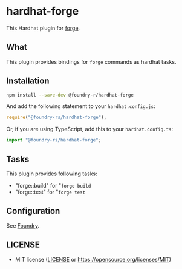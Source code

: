 # hardhat-forge

This Hardhat plugin for [forge](https://github.com/foundry-rs/foundry/).

## What

This plugin provides bindings for `forge` commands as hardhat tasks.

## Installation

```bash
npm install --save-dev @foundry-r/hardhat-forge
```

And add the following statement to your `hardhat.config.js`:

```js
require("@foundry-rs/hardhat-forge");
```

Or, if you are using TypeScript, add this to your `hardhat.config.ts`:

```js
import "@foundry-rs/hardhat-forge";
```

## Tasks

This plugin provides following tasks:

- "forge::build" for "`forge build`
- "forge::test" for "`forge test`

## Configuration

See [Foundry](https://github.com/foundry-rs/foundry).

## LICENSE

- MIT license ([LICENSE](LICENSE) or https://opensource.org/licenses/MIT)
